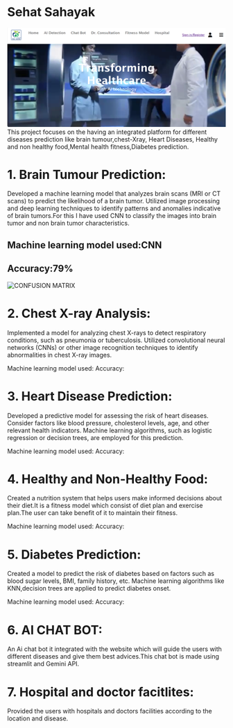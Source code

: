 # Sehat Sahayak
![Website Prototype](Prototype/1image.png)
This project focuses on the having an integrated platform for different diseases prediction like brain tumour,chest-Xray, Heart Diseases, Healthy and non healthy food,Mental health fitness,Diabetes prediction.



# 1. Brain Tumour Prediction:
Developed a machine learning model that analyzes brain scans (MRI or CT scans) to predict the likelihood of a brain tumor.
Utilized image processing and deep learning techniques to identify patterns and anomalies indicative of brain tumors.For this I have used CNN to classify the images into brain tumor and non brain tumor characteristics.

## Machine learning model used:CNN 
## Accuracy:79% 
![CONFUSION MATRIX]()

# 2. Chest X-ray Analysis:
Implemented a model for analyzing chest X-rays to detect respiratory conditions, such as pneumonia or tuberculosis.
Utilized convolutional neural networks (CNNs) or other image recognition techniques to identify abnormalities in chest X-ray images.

Machine learning model used:
Accuracy:


# 3. Heart Disease Prediction:
Developed a predictive model for assessing the risk of heart diseases.
Consider factors like blood pressure, cholesterol levels, age, and other relevant health indicators.
Machine learning algorithms, such as logistic regression or decision trees, are employed for this prediction.

Machine learning model used:
Accuracy:

# 4. Healthy and Non-Healthy Food:
Created a nutrition system that helps users make informed decisions about their diet.It is a fitness model which consist of diet plan and exercise plan.The user can take benefit of it to maintain their fitness.

Machine learning model used:
Accuracy:

# 5. Diabetes Prediction:
Created a model to predict the risk of diabetes based on factors such as blood sugar levels, BMI, family history, etc.
Machine learning algorithms like KNN,decision trees are applied to predict diabetes onset.

Machine learning model used:
Accuracy:

# 6. AI CHAT BOT: 
An Ai chat bot it integrated with the website which will guide the users with different diseases and give them best advices.This chat bot is made using streamlit and Gemini API.

# 7. Hospital and doctor facitlites:
Provided the users with hospitals and doctors facilities according to the location and disease.



